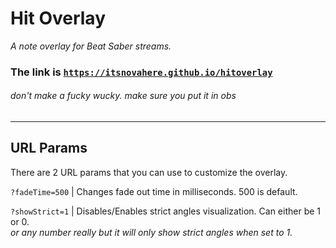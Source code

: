 # Hit Overlay
*A note overlay for Beat Saber streams.*

### The link is [`https://itsnovahere.github.io/hitoverlay`](https://itsnovahere.github.io/hitoverlay)

###### *don't make a fucky wucky. make sure you put it in obs*

---

## URL Params

There are 2 URL params that you can use to customize the overlay.

`?fadeTime=500` | Changes fade out time in milliseconds. 500 is default.  

`?showStrict=1` | Disables/Enables strict angles visualization. Can either be 1 or 0.  
*or any number really but it will only show strict angles when set to 1.*